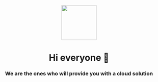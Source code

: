 <div align="center">
  <img src="https://svgshare.com/i/19T5.svg" height="110px">
</div> 
<h1 align="center">Hi everyone 👋</h1>

<h3 align="center">We are the ones who will provide you with a cloud solution</h3>
